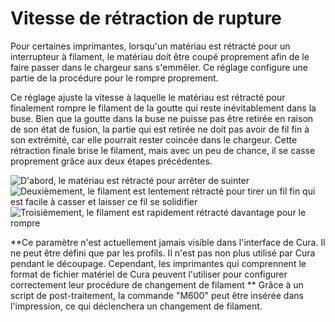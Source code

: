Vitesse de rétraction de rupture
====
Pour certaines imprimantes, lorsqu'un matériau est rétracté pour un interrupteur à filament, le matériau doit être coupé proprement afin de le faire passer dans le chargeur sans s'emmêler. Ce réglage configure une partie de la procédure pour le rompre proprement.

Ce réglage ajuste la vitesse à laquelle le matériau est rétracté pour finalement rompre le filament de la goutte qui reste inévitablement dans la buse. Bien que la goutte dans la buse ne puisse pas être retirée en raison de son état de fusion, la partie qui est retirée ne doit pas avoir de fil fin à son extrémité, car elle pourrait rester coincée dans le chargeur. Cette rétraction finale brise le filament, mais avec un peu de chance, il se casse proprement grâce aux deux étapes précédentes.

![D'abord, le matériau est rétracté pour arrêter de suinter](../../../articles/images/filament_switch_anti_ooze.svg)
![Deuxièmement, le filament est lentement rétracté pour tirer un fil fin qui est facile à casser et laisser ce fil se solidifier](../../../articles/images/filament_switch_break_preparation.svg)
![Troisièmement, le filament est rapidement rétracté davantage pour le rompre](../../../articles/images/filament_switch_break.svg)

**Ce paramètre n'est actuellement jamais visible dans l'interface de Cura. Il ne peut être défini que par les profils. Il n'est pas non plus utilisé par Cura pendant le découpage. Cependant, les imprimantes qui comprennent le format de fichier matériel de Cura peuvent l'utiliser pour configurer correctement leur procédure de changement de filament ** Grâce à un script de post-traitement, la commande "M600" peut être insérée dans l'impression, ce qui déclenchera un changement de filament.
